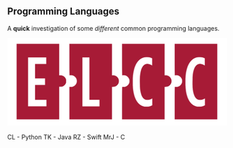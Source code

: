## Programming Languages

A __quick__ investigation of some *different* common programming languages.

![ELCC Logo](images/elcc.png)

CL - Python
TK - Java
RZ - Swift
MrJ - C